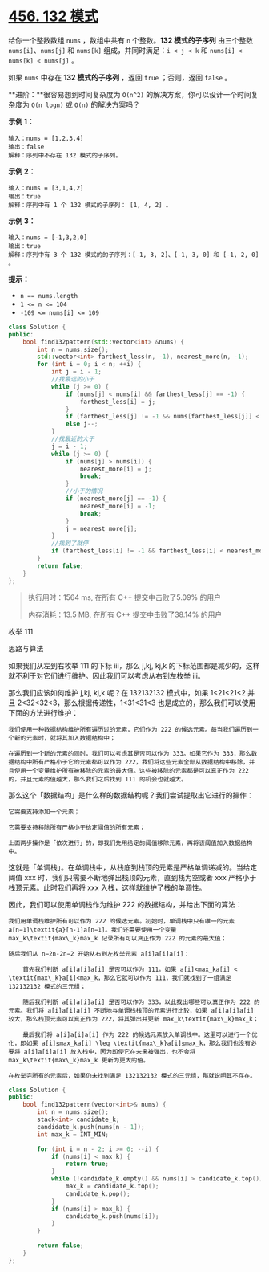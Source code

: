 # [456. 132 模式](https://leetcode-cn.com/problems/132-pattern/)

给你一个整数数组 `nums` ，数组中共有 `n` 个整数。**132 模式的子序列** 由三个整数 `nums[i]`、`nums[j]` 和 `nums[k]` 组成，并同时满足：`i < j < k` 和 `nums[i] < nums[k] < nums[j]` 。

如果 `nums` 中存在 **132 模式的子序列** ，返回 `true` ；否则，返回 `false` 。

 

**进阶：**很容易想到时间复杂度为 `O(n^2)` 的解决方案，你可以设计一个时间复杂度为 `O(n logn)` 或 `O(n)` 的解决方案吗？

 

**示例 1：**

```
输入：nums = [1,2,3,4]
输出：false
解释：序列中不存在 132 模式的子序列。
```

**示例 2：**

```
输入：nums = [3,1,4,2]
输出：true
解释：序列中有 1 个 132 模式的子序列： [1, 4, 2] 。
```

**示例 3：**

```
输入：nums = [-1,3,2,0]
输出：true
解释：序列中有 3 个 132 模式的的子序列：[-1, 3, 2]、[-1, 3, 0] 和 [-1, 2, 0] 。
```

 

**提示：**

- `n == nums.length`
- `1 <= n <= 104`
- `-109 <= nums[i] <= 109`

```c++
class Solution {
public:
    bool find132pattern(std::vector<int> &nums) {
        int n = nums.size();
        std::vector<int> farthest_less(n, -1), nearest_more(n, -1);
        for (int i = 0; i < n; ++i) {
            int j = i - 1;
            //找最远的小于
            while (j >= 0) {
                if (nums[j] < nums[i] && farthest_less[j] == -1) {
                    farthest_less[i] = j;
                }
                if (farthest_less[j] != -1 && nums[farthest_less[j]] < nums[i])j = farthest_less[j];
                else j--;
            }
            //找最近的大于
            j = i - 1;
            while (j >= 0) {
                if (nums[j] > nums[i]) {
                    nearest_more[i] = j;
                    break;
                }
                //小于的情况
                if (nearest_more[j] == -1) {
                    nearest_more[i] = -1;
                    break;
                }
                j = nearest_more[j];
            }
            //找到了就停
            if (farthest_less[i] != -1 && farthest_less[i] < nearest_more[i])return true;
        }
        return false;
    }
};
```

> 执行用时：1564 ms, 在所有 C++ 提交中击败了5.09% 的用户
>
> 内存消耗：13.5 MB, 在所有 C++ 提交中击败了38.14% 的用户

枚举 111

思路与算法

如果我们从左到右枚举 111 的下标 iii，那么 j,kj, kj,k 的下标范围都是减少的，这样就不利于对它们进行维护。因此我们可以考虑从右到左枚举 iii。

那么我们应该如何维护 j,kj, kj,k 呢？在 132132132 模式中，如果 1<21<21<2 并且 2<32<32<3，那么根据传递性，1<31<31<3 也是成立的，那么我们可以使用下面的方法进行维护：

    我们使用一种数据结构维护所有遍历过的元素，它们作为 222 的候选元素。每当我们遍历到一个新的元素时，就将其加入数据结构中；
    
    在遍历到一个新的元素的同时，我们可以考虑其是否可以作为 333。如果它作为 333，那么数据结构中所有严格小于它的元素都可以作为 222，我们将这些元素全部从数据结构中移除，并且使用一个变量维护所有被移除的元素的最大值。这些被移除的元素都是可以真正作为 222 的，并且元素的值越大，那么我们之后找到 111 的机会也就越大。

那么这个「数据结构」是什么样的数据结构呢？我们尝试提取出它进行的操作：

    它需要支持添加一个元素；
    
    它需要支持移除所有严格小于给定阈值的所有元素；
    
    上面两步操作是「依次进行」的，即我们先用给定的阈值移除元素，再将该阈值加入数据结构中。

这就是「单调栈」。在单调栈中，从栈底到栈顶的元素是严格单调递减的。当给定阈值 xxx 时，我们只需要不断地弹出栈顶的元素，直到栈为空或者 xxx 严格小于栈顶元素。此时我们再将 xxx 入栈，这样就维护了栈的单调性。

因此，我们可以使用单调栈作为维护 222 的数据结构，并给出下面的算法：

    我们用单调栈维护所有可以作为 222 的候选元素。初始时，单调栈中只有唯一的元素 a[n−1]\textit{a}[n-1]a[n−1]。我们还需要使用一个变量 max_k\textit{max\_k}max_k 记录所有可以真正作为 222 的元素的最大值；
    
    随后我们从 n−2n-2n−2 开始从右到左枚举元素 a[i]a[i]a[i]：
    
        首先我们判断 a[i]a[i]a[i] 是否可以作为 111。如果 a[i]<max_ka[i] < \textit{max\_k}a[i]<max_k，那么它就可以作为 111，我们就找到了一组满足 132132132 模式的三元组；
    
        随后我们判断 a[i]a[i]a[i] 是否可以作为 333，以此找出哪些可以真正作为 222 的元素。我们将 a[i]a[i]a[i] 不断地与单调栈栈顶的元素进行比较，如果 a[i]a[i]a[i] 较大，那么栈顶元素可以真正作为 222，将其弹出并更新 max_k\textit{max\_k}max_k；
    
        最后我们将 a[i]a[i]a[i] 作为 222 的候选元素放入单调栈中。这里可以进行一个优化，即如果 a[i]≤max_ka[i] \leq \textit{max\_k}a[i]≤max_k，那么我们也没有必要将 a[i]a[i]a[i] 放入栈中，因为即使它在未来被弹出，也不会将 max_k\textit{max\_k}max_k 更新为更大的值。
    
    在枚举完所有的元素后，如果仍未找到满足 132132132 模式的三元组，那就说明其不存在。

```c++
class Solution {
public:
    bool find132pattern(vector<int>& nums) {
        int n = nums.size();
        stack<int> candidate_k;
        candidate_k.push(nums[n - 1]);
        int max_k = INT_MIN;

        for (int i = n - 2; i >= 0; --i) {
            if (nums[i] < max_k) {
                return true;
            }
            while (!candidate_k.empty() && nums[i] > candidate_k.top()) {
                max_k = candidate_k.top();
                candidate_k.pop();
            }
            if (nums[i] > max_k) {
                candidate_k.push(nums[i]);
            }
        }

        return false;
    }
};
```









